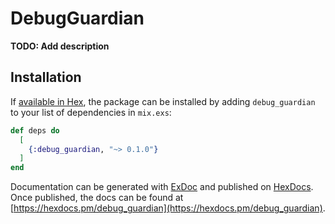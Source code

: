 # DebugGuardian

**TODO: Add description**

## Installation

If [available in Hex](https://hex.pm/docs/publish), the package can be installed
by adding `debug_guardian` to your list of dependencies in `mix.exs`:

```elixir
def deps do
  [
    {:debug_guardian, "~> 0.1.0"}
  ]
end
```

Documentation can be generated with [ExDoc](https://github.com/elixir-lang/ex_doc)
and published on [HexDocs](https://hexdocs.pm). Once published, the docs can
be found at [https://hexdocs.pm/debug_guardian](https://hexdocs.pm/debug_guardian).


